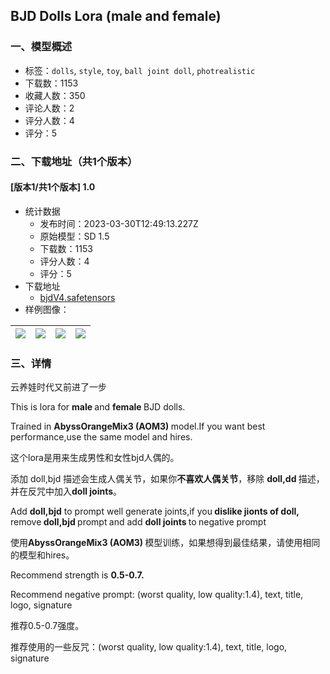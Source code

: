 ## BJD Dolls Lora (male and female)
### 一、模型概述

- 标签：`dolls`, `style`, `toy`, `ball joint doll`, `photrealistic`
- 下载数：1153
- 收藏人数：350
- 评论人数：2
- 评分人数：4
- 评分：5

### 二、下载地址（共1个版本）

#### [版本1/共1个版本] 1.0

- 统计数据
  - 发布时间：2023-03-30T12:49:13.227Z
  - 原始模型：SD 1.5
  - 下载数：1153
  - 评分人数：4
  - 评分：5
- 下载地址
  - [bjdV4.safetensors](https://civitai.com/api/download/models/30870)
- 样例图像：

| <img src="https://image.civitai.com/xG1nkqKTMzGDvpLrqFT7WA/1171aed8-7d9a-41cb-84dd-018fcc3c9500/width=450/350964.jpeg" /> | <img src="https://image.civitai.com/xG1nkqKTMzGDvpLrqFT7WA/8c52f304-8cc8-47e8-77d6-cff3c0addb00/width=450/350965.jpeg" /> | <img src="https://image.civitai.com/xG1nkqKTMzGDvpLrqFT7WA/c9954709-50af-4ec8-ff60-1b5a8fd4c900/width=450/350954.jpeg" /> | <img src="https://image.civitai.com/xG1nkqKTMzGDvpLrqFT7WA/cc2c84de-3188-402d-e012-f101154b6200/width=450/350956.jpeg" /> |
| ---- | ---- | ---- | ---- |


### 三、详情
<p>云养娃时代又前进了一步</p><p></p><p>This is lora for <strong>male </strong>and <strong>female </strong>BJD dolls.</p><p>Trained in <strong>AbyssOrangeMix3 (AOM3) </strong>model.If you want best performance,use the same model and hires.</p><p>这个lora是用来生成男性和女性bjd人偶的。</p><p>添加 doll,bjd 描述会生成人偶关节，如果你<strong>不喜欢人偶关节</strong>，移除 <strong>doll,dd </strong>描述，并在反咒中加入<strong>doll joints</strong>。</p><p>Add <strong>doll,bjd</strong> to prompt well generate joints,if you<strong> dislike jionts of doll, </strong> remove<strong> doll,bjd </strong>prompt<strong> </strong>and add <strong>doll joints </strong>to<strong> </strong>negative prompt</p><p>使用<strong>AbyssOrangeMix3 (AOM3) </strong>模型训练，如果想得到最佳结果，请使用相同的模型和hires。</p><p>Recommend strength is <strong>0.5-0.7.</strong></p><p>Recommend negative prompt: (worst quality, low quality:1.4), text, title, logo, signature</p><p>推荐0.5-0.7强度。</p><p>推荐使用的一些反咒：(worst quality, low quality:1.4), text, title, logo, signature</p>